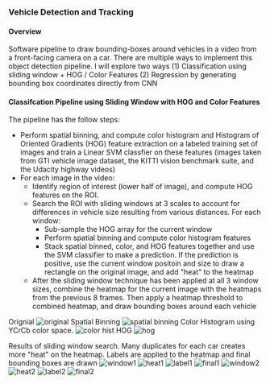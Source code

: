 ### Vehicle Detection and Tracking

#### Overview
Software pipeline to draw bounding-boxes around vehicles in a video from a front-facing camera on a car. There are multiple ways to implement this object detection pipeline. I will explore two ways (1) Classification using sliding window + HOG / Color Features (2) Regression by generating bounding box coordinates directly from CNN

#### Classifcation Pipeline using Sliding Window with HOG and Color Features
The pipeline has the follow steps:
* Perform spatial binning, and compute color histogram and Histogram of Oriented Gradients (HOG) feature extraction on a labeled training set of images and train a Linear SVM classfier on these features (images taken from GTI vehicle image dataset, the KITTI vision benchmark suite, and the Udacity highway videos)
* For each image in the video: 
  * Identify region of interest (lower half of image), and compute HOG features on the ROI. 
  * Search the ROI with sliding windows at 3 scales to account for differences in vehicle size resulting from various distances. For each window:
    * Sub-sample the HOG array for the current window
    * Perform spatial binning and compute color histogram features
    * Stack spatial binned, color, and HOG features together and use the SVM classifier to make a prediction. If the prediction is positive, use the current window positoin and size to draw a rectangle on the original image, and add "heat" to the heatmap
  * After the sliding window technique has been applied at all 3 window sizes, combine the heatmap for the current image with the heatmaps from the previous 8 frames. Then apply a heatmap threshold to combined heatmap, and draw bounding boxes around each vehicle 

Orignial 
![original](original.png) 
Spatial Binning 
![spatial binning](spatial_binning.png)
Color Histogram using YCrCb color space. 
![color hist](color_hist.png)
HOG
![hog](hog.png)

Results of sliding window search. Many duplicates for each car creates more "heat" on the heatmap. Labels are applied to the heatmap and final bounding boxes are drawn
![window1](window1.png) ![heat1](heat1.png) ![label1](label1.png) ![final1](final1.png) 
![window2](window2.png) ![heat2](heat2.png) ![label2](label2.png) ![final2](final2.png)



